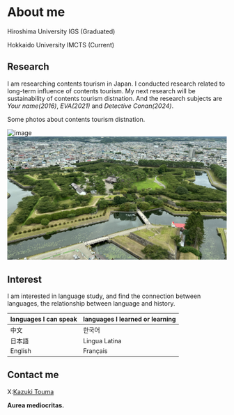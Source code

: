 # About me
Hiroshima University IGS (Graduated)

Hokkaido University IMCTS (Current)

## Research 

I am researching contents tourism in Japan. I conducted research related to long-term influence of contents tourism. My next research will be sustainability of contents tourism distnation. And the research subjects are *Your name(2016)*, *EVA(2021)* and *Detective Conan(2024)*.

Some photos about contents tourism distnation.

![image](/HidaYourName.jpg)
![image](/Hakodate.jpg)

## Interest

I am interested in language study, and find the connection between languages, the relationship between language and history.

| languages I can speak | languages I learned or learning |
|-----------------------|---------------------------------|
| 中文                  | 한국어                          |
| 日本語                | Lingua Latina                   |
| English               | Français                        |

## Contact me
X:[Kazuki Touma](https://x.com/KazukiTouma)

**Aurea mediocritas.**

